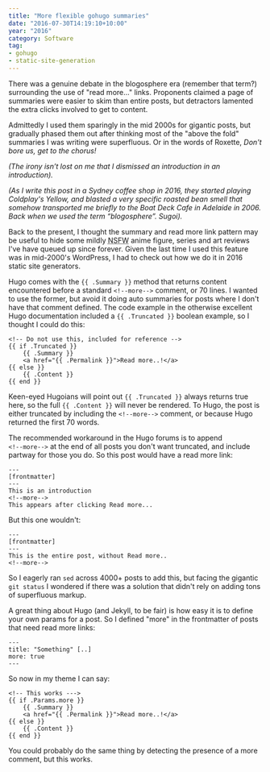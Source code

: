 ```yaml
---
title: "More flexible gohugo summaries"
date: "2016-07-30T14:19:10+10:00"
year: "2016"
category: Software
tag: 
- gohugo
- static-site-generation
---
```

There was a genuine debate in the blogosphere era (remember that term?) surrounding the use of "read more..." links. Proponents claimed a page of summaries were easier to skim than entire posts, but detractors lamented the extra clicks involved to get to content.

Admittedly I used them sparingly in the mid 2000s for gigantic posts, but gradually phased them out after thinking most of the "above the fold" summaries I was writing were superfluous. Or in the words of Roxette, *Don't bore us, get to the chorus!*

<p class="aside" style="font-style:italic">(The irony isn’t lost on me that I dismissed an introduction in an introduction).</p>

<p class="aside" style="font-style:italic">(As I write this post in a Sydney coffee shop in 2016, they started playing Coldplay's Yellow, and blasted a very specific roasted bean smell that somehow transported me briefly to the Boat Deck Cafe in Adelaide in 2006. Back when we used the term “blogosphere”. Sugoi).</p>

Back to the present, I thought the summary and read more link pattern may be useful to hide some mildly <abbr title="not safe for work">NSFW</abbr> anime figure, series and art reviews I've have queued up since forever. Given the last time I used this feature was in mid-2000's WordPress, I had to check out how we do it in 2016 static site generators.

Hugo comes with the `{{ .Summary }}` method that returns content encountered before a standard <code style="white-space:nowrap">&lt;!-\-more-\-&gt;</code> comment, or 70 lines. I wanted to use the former, but avoid it doing auto summaries for posts where I don't have that comment defined. The code example in the otherwise excellent Hugo documentation included a `{{ .Truncated }}` boolean example, so I thought I could do this:

    <!-- Do not use this, included for reference -->
    {{ if .Truncated }}
        {{ .Summary }}
        <a href="{{ .Permalink }}">Read more..!</a>
    {{ else }}
        {{ .Content }}
    {{ end }}

Keen-eyed Hugoians will point out `{{ .Truncated }}` always returns true here, so the full `{{ .Content }}` will never be rendered. To Hugo, the post is either truncated by including the <code style="white-space:nowrap">&lt;!-\-more-\-&gt;</code> comment, or because Hugo returned the first 70 words.

The recommended workaround in the Hugo forums is to append <code style="white-space:nowrap">&lt;!-\-more-\-&gt;</code> at the end of all posts you don't want truncated, and include partway for those you do. So this post would have a read more link:

    ---
    [frontmatter]
    ---
    This is an introduction
    <!--more-->
    This appears after clicking Read more...

But this one wouldn't:

    ---
    [frontmatter]
    ---
    This is the entire post, without Read more..
    <!--more-->

So I eagerly ran `sed` across 4000+ posts to add this, but facing the gigantic `git status` I wondered if there was a solution that didn't rely on adding tons of superfluous markup. 

A great thing about Hugo (and Jekyll, to be fair) is how easy it is to define your own params for a post. So I defined "more" in the frontmatter of posts that need read more links:

    ---
    title: "Something" [..]
    more: true
    ---

So now in my theme I can say:

    <!-- This works --->
    {{ if .Params.more }}
        {{ .Summary }}
        <a href="{{ .Permalink }}">Read more..!</a>
    {{ else }}
        {{ .Content }}
    {{ end }}

You could probably do the same thing by detecting the presence of a more comment, but this works.

